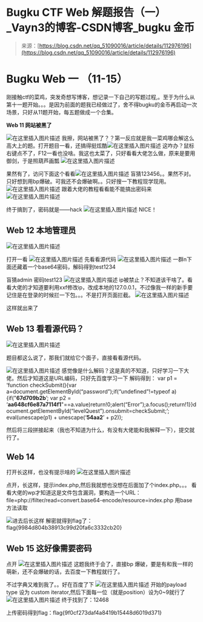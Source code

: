 <!--yml
category: 未分类
date: 2022-04-26 14:50:08
-->

# Bugku CTF Web 解题报告（一）_Vayn3的博客-CSDN博客_bugku 金币

> 来源：[https://blog.csdn.net/qq_51090016/article/details/112976196](https://blog.csdn.net/qq_51090016/article/details/112976196)

# Bugku Web 一 （11-15）

刚接触ctf的菜鸡，突发奇想写博客，想记录一下自己的写题过程,。至于为什么从第十一题开始。。。是因为前面的题我已经做过了，舍不得bugku的金币再启动一次场景，只好从11题开始，每五题做成一个合集。

**Web 11 网站被黑了**

![在这里插入图片描述](img/e0c6a2b794505e2df2fe7f78438c7bdc.png)
我擦，网站被黑了？？第一反应就是我一菜鸡哪会解这么高大上的题。打开题目一看，还搞得挺炫酷![在这里插入图片描述](img/e1ae3479a6e30a9ed948d1a79f18a47a.png)
这咋办？鼠标右键点不了，F12一看也没啥。我这也太菜了，只好看看大佬怎么做，原来是要用御剑，于是照葫芦画瓢
![在这里插入图片描述](img/ac1fdeb9f3e32657a44511d98fa8adf2.png)

果然有了，访问下面这个看看![在这里插入图片描述](img/c4affd0071198053fbee8fd035c76efb.png)
盲猜123456。。果然不对。只好想到用bp爆破。可我还不会爆破啊。。只好搜一下教程现学现用。
![在这里插入图片描述](img/cf829a3d9cb2e0223bb8a6cb379798b9.png)
跟着大佬的教程看看能不能搞出密码来
![在这里插入图片描述](img/69f623532ec9794f0ac2faad643834dd.png)

终于搞到了，密码就是——hack
![在这里插入图片描述](img/d5a0d353de379291490713309af44c24.png)
NICE！

## Web 12 本地管理员

![在这里插入图片描述](img/cd61eed3bb06ccfeebb34be79c7ce18f.png)

打开一看
![在这里插入图片描述](img/ebdf1ea0fa06ffb134a1bbce6727bae3.png)
先看看源代码
![在这里插入图片描述](img/aafdbe942fd443e0a56c29d2bf8d9619.png)
一群n下面还藏着一个base64密码，解码得到test1234

盲猜admin 密码test123
![在这里插入图片描述](img/61db2747e2982d7cd8a0e993f453292f.png)
ip被禁止？不知道该干啥了。看看大佬的才知道要利用xxf修改ip，改成本地的127.0.0.1，不过像我一样的新手要记住是在登录的时候拦一下包。。。不是打开页面拦截。
![在这里插入图片描述](img/188d0ff77d58af4bed65ba1cef043a3c.png)

这样就出来了

## Web 13 看看源代码？

![在这里插入图片描述](img/b769713fed375b01904a365381c58244.png)

题目都这么说了，那我们就给它个面子，直接看看源代码。

![在这里插入图片描述](img/f263a6aea9d22f05779b495d07aaba0d.png)
感觉像是什么解码？这是真的不知道，只好学习一下大佬。然后才知道这是URL编码，只好先百度学习一下
解码得到：
var p1 = ‘function checkSubmit(){var a=document.getElementById(“password”);if(“undefined”!=typeof a){if("**67d709b2b**’;
var p2 = ‘**aa648cf6e87a7114f1**"==a.value)return!0;alert(“Error”);a.focus();return!1}}document.getElementById(“levelQuest”).οnsubmit=checkSubmit;’;
eval(unescape(p1) + unescape(‘**54aa2**’ + p2));

然后将三段拼接起来（我也不知道为什么，有没有大佬能和我解释一下），提交就行了。

## Web 14

打开长这样，也没有提示啥的
![在这里插入图片描述](img/d9085aa73cd93f1f972af1b0cacb5e52.png)

点开，长这样，提示index.php,然后我就想也没想在后面加了个index.php。。。
看看大佬的wp才知道这是文件包含漏洞，要构造一个URL：
file=php://filter/read=convert.base64-encode/resource=index.php
用base方法读取

![进去后长这样](img/e2f788467df7efd8339c08a6121bd4c2.png)
解密就得到flag了：flag{9984d804b38913c99d20fa6c3332cb20}

## Web 15 这好像需要密码

点开
![在这里插入图片描述](img/1e855367fb65727a64284054bef3814b.png)
这题我终于会了，直接bp 爆破，要是有和我一样的萌新，还不会爆破的话，去百度一下教程就行了。

不过字典又难到我了。。好在百度了下
![在这里插入图片描述](img/332a1666afc5bd6de82fc50be88a0181.png)
开始的payload type 设为 custom iterator,然后下面每一位（就是position）设为0~9就行了
![在这里插入图片描述](img/3854010602317d8a1f9cbee8b64c1039.png)
终于找到了：12468

上传密码得到flag：flag{9f0cf273daf4a8419b15448d6019d371}
